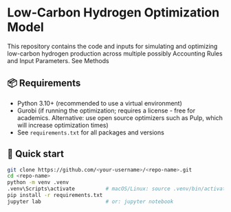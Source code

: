 # Low-Carbon Hydrogen Optimization Model

This repository contains the code and inputs for simulating and optimizing low-carbon hydrogen production across multiple possibly Accounting Rules and Input Parameters. See Methods

## 📦 Requirements

- Python 3.10+ (recommended to use a virtual environment)
- Gurobi (if running the optimization; requires a license - free for academics. Alternative: use open source optimizers such as Pulp, which will increase optimization times)
- See `requirements.txt` for all packages and versions

## 🚀 Quick start

```bash
git clone https://github.com/<your-username>/<repo-name>.git
cd <repo-name>
python -m venv .venv
.venv\Scripts\activate          # macOS/Linux: source .venv/bin/activate
pip install -r requirements.txt
jupyter lab                     # or: jupyter notebook
